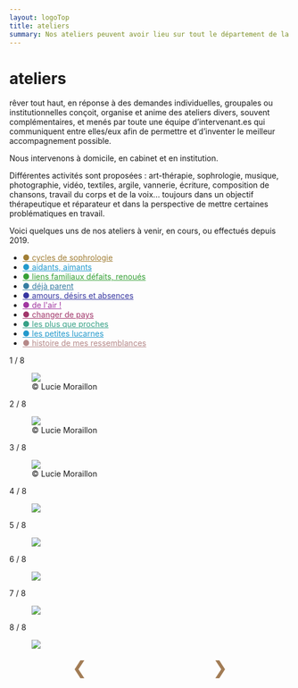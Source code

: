 ```yaml
---
layout: logoTop
title: ateliers
summary: Nos ateliers peuvent avoir lieu sur tout le département de la Saône et Loire, au domicile des personnes, en institution et aussi en cabinet à Buffières dans le sud du département.
---
```


<h1>ateliers</h1>
<p class="intro-text"><span class="rever-typog">rêver tout haut</span>, en réponse à des demandes individuelles, groupales ou institutionnelles conçoit, organise et anime des ateliers divers, souvent complémentaires, et menés par toute une équipe d’intervenant.es qui communiquent entre elles/eux afin de permettre et d’inventer le meilleur accompagnement possible.
</p>
<p class="intro-text">Nous intervenons à domicile, en cabinet et en institution.
</p>
<p class="intro-text">Différentes activités sont proposées : art-thérapie, sophrologie, musique, photographie, vidéo, textiles, argile, vannerie, écriture, composition de chansons, travail du corps et de la voix... toujours dans un objectif thérapeutique et réparateur et dans la perspective de mettre certaines problématiques en travail.
</p>

<p class="intro-text">Voici quelques uns de nos ateliers à venir, en cours, ou effectués depuis 2019.
</p>
<ul class="center-text">
  <li><a style="color: hsl(40.6,50.5%,42%)" href="/cycles-de-sophrologie">●&nbsp;cycles de sophrologie</a></li>

  <li><a style="color: #29c" href="/aidants-aimants">●&nbsp;aidants, aimants</a></li>

  <li><a style="color: hsl(120,50%,42%)" href="/liens-familiaux">●&nbsp;liens familiaux défaits, renoués</a>
  </li>

  <li><a style="color: hsl(200,50%,42%)" href="/deja-parent">●&nbsp;déjà parent</a></li>

  <li><a style="color: hsl(240,50%,42%)" href="/amours-desirs-et-absences">●&nbsp;amours, désirs et absences</a>
  </li>

  <li><a style="color: hsl(300,50%,42%)" href="/de-l-air">●&nbsp;de l'air&nbsp;!</a></li>

  <li><a style="color: hsl(330,50%,42%)" href="/changer-de-pays">●&nbsp;changer de pays</a></li>

  <li><a style="color: hsl(165, 50%, 42%)" href="/les-plus-que-proches">●&nbsp;les plus que proches</a></li>

  <li><a style="color: #29c" href="/les-petites-lucarnes">●&nbsp;les petites lucarnes</a></li>

  <li><a style="color: rgb(181, 136, 136)" href="/histoire-de-mes-ressemblances">●&nbsp;histoire de mes ressemblances</a></li>

</ul>
<div class="space-below"></div>
<!-- Slideshow container -->
<div class="slideshow-container" style="position: relative;">

<div class="mySlides">
    <div class="numbertext">1 / 8</div>
    <figure>
      <img src="https://res.cloudinary.com/dnxcesebo/image/upload/f_auto,q_auto,w_800/v1601961322/gatsby-cloudinary/girl-tilted-appareil-photo.svg">
      <figcaption class="figCapCenter">© Lucie Moraillon</figcaption>
    </figure>
  </div>

  <div class="mySlides">
    <div class="numbertext">2 / 8</div>
    <figure>
      <img src="https://res.cloudinary.com/dnxcesebo/image/upload/f_auto,q_auto,w_800/v1601961305/gatsby-cloudinary/walking-far-away.svg">
      <figcaption class="figCap">© Lucie Moraillon</figcaption>
    </figure>
  </div>

  <div class="mySlides">
    <div class="numbertext">3 / 8</div>
    <figure>
      <img src="https://res.cloudinary.com/dnxcesebo/image/upload/f_auto,q_auto,w_800/v1601961300/gatsby-cloudinary/two-photos-side-by-side.svg">
      <figcaption class="figCap">© Lucie Moraillon</figcaption>
    </figure>
  </div>

  <div class="mySlides">
    <div class="numbertext">4 / 8</div>
    <figure>
      <img src="https://res.cloudinary.com/dnxcesebo/image/upload/f_auto,q_auto,w_800/v1601961294/gatsby-cloudinary/grey-bust-pink-wall.svg">
      <figcaption class="figCap"></figcaption>
    </figure>
  </div>

<div class="mySlides">
    <div class="numbertext">5 / 8</div>
    <figure>
      <img src="https://res.cloudinary.com/dnxcesebo/image/upload/v1601961323/gatsby-cloudinary/hands-drawing-chalk-on-black.svg">
      <figcaption class="figCap"></figcaption>
    </figure>
  </div>

<div class="mySlides">
    <div class="numbertext">6 / 8</div>
    <figure>
      <img src="https://res.cloudinary.com/dnxcesebo/image/upload/v1601961316/gatsby-cloudinary/five-hands-colors.svg">
      <figcaption class="figCap"></figcaption>
    </figure>
  </div>

  <div class="mySlides">
    <div class="numbertext">7 / 8</div>
    <figure>
      <img src="https://res.cloudinary.com/dnxcesebo/image/upload/f_auto,q_auto,w_800/v1601961318/gatsby-cloudinary/portrait-etched-on-black.svg">
      <figcaption class="figCap"></figcaption>
    </figure>
  </div>

  <div class="mySlides">
    <div class="numbertext">8 / 8</div>
    <figure>
      <img src="https://res.cloudinary.com/dnxcesebo/image/upload/f_auto,q_auto,w_800/v1601961301/gatsby-cloudinary/text-dans-le-noir.svg">
      <figcaption class="figCap"></figcaption>
    </figure>
  </div>
  
  <!-- Next and previous buttons -->
  <div style="display: flex; flex-wrap:nowrap; justify-content:space-around;">
    <div>
      <a class="prev" onclick="plusSlides(-1)" style="cursor:pointer; color: hsl(30.4,31.2%,48.4%); font-size:2rem">&#10094;</a>
    </div>
    <div>
      <a class="next" onclick="plusSlides(1)" style="cursor:pointer; color: hsl(30.4,31.2%,48.4%); font-size:2rem;">&#10095;</a>
    </div>
  </div>

</div>
<br>

<!-- The dots/circles -->

<script>
  var slideIndex = 1;
  showSlides(slideIndex);

  // Next/previous controls
  function plusSlides(n) {
    showSlides(slideIndex += n);
  }

  // Thumbnail image controls
  function currentSlide(n) {
    showSlides(slideIndex = n);
  }

  function showSlides(n) {
    var i;
    var slides = document.getElementsByClassName("mySlides");
    var dots = document.getElementsByClassName("dot");
    if (n > slides.length) {
      slideIndex = 1
    }
    if (n < 1) {
      slideIndex = slides.length
    }
    for (i = 0; i < slides.length; i++) {
      slides[i].style.display = "none";
    }
    for (i = 0; i < dots.length; i++) {
      dots[i].className = dots[i]
        .className
        .replace("active", "");
    }
    slides[slideIndex - 1].style.display = "block";
    dots[slideIndex - 1].className += "active";
  }
  </script>
